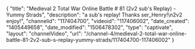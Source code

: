 {
    "title": "Medieval 2 Total War Online Battle # 81 (2v2 sub's Replay) - Yummy Strads",
    "description": "a sub's replay!  Thanks ser_Henry!\n2v2 enjoy!",
    "channelid": "117404700",
    "videoid": "117406002",
    "date_created": "1405449658",
    "date_modified": "1506478302",
    "type": "captivate",
    "layout": "channelVideo",
    "url": "\/channel-4\/medieval-2-total-war-online-battle-81-2v2-sub-s-replay-yummy-strads\/117404700-117406002"
}